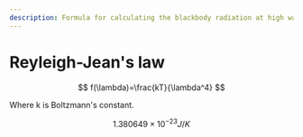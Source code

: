 ```yaml
---
description: Formula for calculating the blackbody radiation at high wavelengths.
---
```


# Reyleigh-Jean's law



$$
f(\lambda)=\frac{kT}{\lambda^4}
$$

Where k is Boltzmann's constant.

$$
1.380649×10^{−23} J/K
$$
